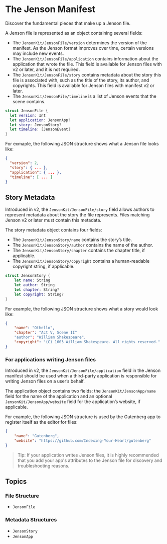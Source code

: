 # The Jenson Manifest

Discover the fundamental pieces that make up a Jenson file.

A Jenson file is represented as an object containing several fields:

- The ``JensonKit/JensonFile/version`` determines the version of the manifest. As the Jenson format improves over time,
  certain versions may include new events.
- The ``JensonKit/JensonFile/application`` contains information about the application that wrote the file. This field is
  available for Jenson files with v2 or later, and it is not required.
- The ``JensonKit/JensonFile/story`` contains metadata about the story this file is associated with, such as the title
  of the story, its author, and copyrights. This field is available for Jenson files with manifest v2 or later.
- The ``JensonKit/JensonFile/timeline`` is a list of Jenson events that the scene contains.

```swift
struct JensonFile {
  let version: Int
  let application: JensonApp?
  let story: JensonStory?
  let timeline: [JensonEvent]
}
```

For exmaple, the following JSON structure shows what a Jenson file looks like:
```json
{
  "version": 2,
  "story": { ... },
  "application": { ... },
  "timeline": [ ... ]
}
```

## Story Metadata

Introduced in v2, the ``JensonKit/JensonFile/story`` field allows authors to represent metadata about the story the file
represents. Files matching Jenson v2 or later must contain this metadata.

The story metadata object contains four fields:

- The ``JensonKit/JensonStory/name`` contains the story’s title.
- The ``JensonKit/JensonStory/author`` contains the name of the author.
- The ``JensonKit/JensonStory/chapter`` contains the chapter title, if applicable.
- The ``JensonKit/JensonStory/copyright`` contains a human-readable copyright string, if applicable.

```swift
struct JensonStory {
    let name: String
    let author: String
    let chapter: String?
    let copyright: String?
}
```

For example, the following JSON structure shows what a story would look like:

```json
{
    "name": "Othello",
    "chapter": "Act V, Scene II"
    "author": "William Shakespeare",
    "copyright": "(C) 1603 William Shakespeare. All rights reserved."
}
```

### For applications writing Jenson files

Introduced in v2, the ``JensonKit/JensonFile/application`` field in the Jenson manifest should be used when a
third-party application is responsible for writing Jenson files on a user’s behalf.

The application object contains two fields: the ``JensonKit/JensonApp/name`` field for the name of the application and
an optional ``JensonKit/JensonApp/website`` field for the application’s website, if applicable.

For example, the following JSON structure is used by the Gutenberg app to register itself as the editor for files:

```json
{
    "name": "Gutenberg",
    "website": "https://github.com/Indexing-Your-Heart/gutenberg"
}
```

> Tip: If your application writes Jenson files, it is highly recommended that you add your app's attributes to the
> Jenson file for discovery and troubleshooting reasons.

## Topics

### File Structure
- ``JensonFile``

### Metadata Structures
- ``JensonStory``
- ``JensonApp``
